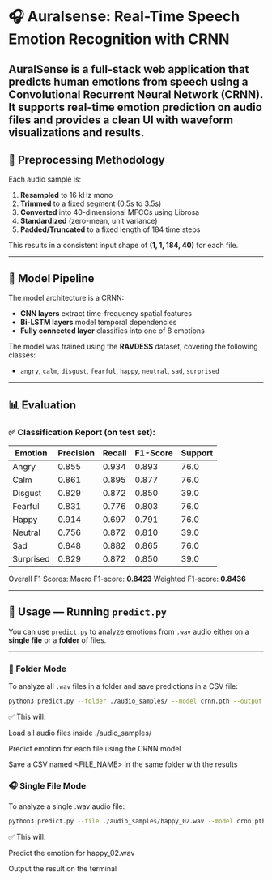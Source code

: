 # 🎧 Auralsense: Real-Time Speech Emotion Recognition with CRNN

AuralSense is a full-stack web application that predicts human emotions from speech using a Convolutional Recurrent Neural Network (CRNN). It supports real-time emotion prediction on audio files and provides a clean UI with waveform visualizations and results.
---

## 🧪 Preprocessing Methodology

Each audio sample is:

1. **Resampled** to 16 kHz mono
2. **Trimmed** to a fixed segment (0.5s to 3.5s)
3. **Converted** into 40-dimensional MFCCs using Librosa
4. **Standardized** (zero-mean, unit variance)
5. **Padded/Truncated** to a fixed length of 184 time steps

This results in a consistent input shape of **(1, 1, 184, 40)** for each file.

---

## 🧠 Model Pipeline

The model architecture is a CRNN:
- **CNN layers** extract time-frequency spatial features
- **Bi-LSTM layers** model temporal dependencies
- **Fully connected layer** classifies into one of 8 emotions

The model was trained using the **RAVDESS** dataset, covering the following classes:

- `angry`, `calm`, `disgust`, `fearful`, `happy`, `neutral`, `sad`, `surprised`

---

## 📊 Evaluation

### ✅ Classification Report (on test set):

| Emotion    | Precision | Recall | F1-Score | Support |
|------------|-----------|--------|----------|---------|
| Angry      | 0.855     | 0.934  | 0.893    | 76.0    |
| Calm       | 0.861     | 0.895  | 0.877    | 76.0    |
| Disgust    | 0.829     | 0.872  | 0.850    | 39.0    |
| Fearful    | 0.831     | 0.776  | 0.803    | 76.0    |
| Happy      | 0.914     | 0.697  | 0.791    | 76.0    |
| Neutral    | 0.756     | 0.872  | 0.810    | 39.0    |
| Sad        | 0.848     | 0.882  | 0.865    | 76.0    |
| Surprised  | 0.829     | 0.872  | 0.850    | 39.0    |

Overall F1 Scores:
Macro  F1-score:    **0.8423**
Weighted F1-score: **0.8436**


---

## 🔧 Usage — Running `predict.py`

You can use `predict.py` to analyze emotions from `.wav` audio either on a **single file** or a **folder** of files.

---

### 📁 Folder Mode

To analyze all `.wav` files in a folder and save predictions in a CSV file:

```bash
python3 predict.py --folder ./audio_samples/ --model crnn.pth --output <FILE_NAME>.csv
```
✅ This will:

Load all audio files inside ./audio_samples/

Predict emotion for each file using the CRNN model

Save a CSV named <FILE_NAME> in the same folder with the results


### 🎧 Single File Mode

To analyze a single .wav audio file:

```bash
python3 predict.py --file ./audio_samples/happy_02.wav --model crnn.pth
```
✅ This will:

Predict the emotion for happy_02.wav

Output the result on the terminal
